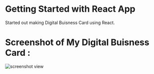 # Getting Started with React App
Started out making Digital Buisness Card using React.
# Screenshot of My Digital Buisness Card : 

 ![screenshot view](https://user-images.githubusercontent.com/113185442/209647720-7ab3b74e-63e3-40f5-b153-141801ea1f7d.png) 
